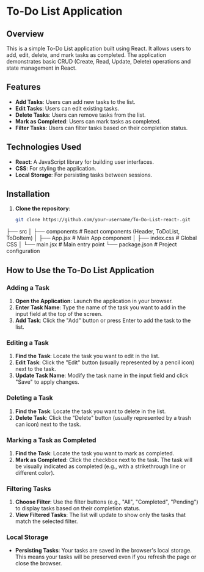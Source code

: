 # To-Do List Application

## Overview

This is a simple To-Do List application built using React. It allows users to add, edit, delete, and mark tasks as completed. The application demonstrates basic CRUD (Create, Read, Update, Delete) operations and state management in React.

## Features

- **Add Tasks**: Users can add new tasks to the list.
- **Edit Tasks**: Users can edit existing tasks.
- **Delete Tasks**: Users can remove tasks from the list.
- **Mark as Completed**: Users can mark tasks as completed.
- **Filter Tasks**: Users can filter tasks based on their completion status.

## Technologies Used

- **React**: A JavaScript library for building user interfaces.
- **CSS**: For styling the application.
- **Local Storage**: For persisting tasks between sessions.

## Installation

1. **Clone the repository**:

   ```bash
   git clone https://github.com/your-username/To-Do-List-react-.git

├── src
│   ├── components      # React components (Header, ToDoList, ToDoItem)
│   ├── App.jsx         # Main App component
│   ├── index.css       # Global CSS
│   └── main.jsx        # Main entry point
└── package.json        # Project configuration

## How to Use the To-Do List Application

### Adding a Task

1. **Open the Application**: Launch the application in your browser.
2. **Enter Task Name**: Type the name of the task you want to add in the input field at the top of the screen.
3. **Add Task**: Click the "Add" button or press Enter to add the task to the list.

### Editing a Task

1. **Find the Task**: Locate the task you want to edit in the list.
2. **Edit Task**: Click the "Edit" button (usually represented by a pencil icon) next to the task.
3. **Update Task Name**: Modify the task name in the input field and click "Save" to apply changes.

### Deleting a Task

1. **Find the Task**: Locate the task you want to delete in the list.
2. **Delete Task**: Click the "Delete" button (usually represented by a trash can icon) next to the task.

### Marking a Task as Completed

1. **Find the Task**: Locate the task you want to mark as completed.
2. **Mark as Completed**: Click the checkbox next to the task. The task will be visually indicated as completed (e.g., with a strikethrough line or different color).

### Filtering Tasks

1. **Choose Filter**: Use the filter buttons (e.g., "All", "Completed", "Pending") to display tasks based on their completion status.
2. **View Filtered Tasks**: The list will update to show only the tasks that match the selected filter.

### Local Storage

- **Persisting Tasks**: Your tasks are saved in the browser's local storage. This means your tasks will be preserved even if you refresh the page or close the browser.




